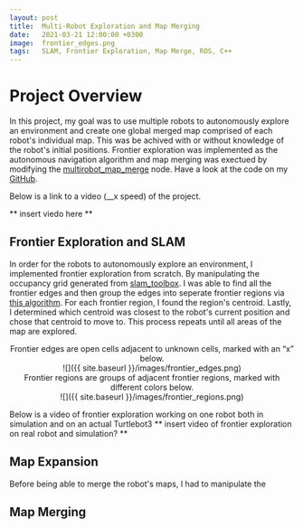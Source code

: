 ```yaml
---
layout: post
title:  Multi-Robot Exploration and Map Merging
date:   2021-03-21 12:00:00 +0300
image:  frontier_edges.png
tags:   SLAM, Frontier Exploration, Map Merge, ROS, C++
---
```


# Project Overview
In this project, my goal was to use multiple robots to autonomously explore an environment and create one global merged map comprised of each robot's individual map. This was be achived with or without knowledge of the robot's initial positions. Frontier exploration was implemented as the autonomous navigation algorithm and map merging was exectued by modifying the <a href="http://wiki.ros.org/multirobot_map_merge" target="_blank" rel="noopener noreferrer">multirobot_map_merge</a> node. Have a look at the code on my <a href="https://github.com/gingineer95/Multi-Robot-Exploration-and-Map-Merging" target="_blank" rel="noopener noreferrer">GitHub</a>.

Below is a link to a video (__x speed) of the project.

** insert viedo here **
<!-- <a href="http://www.youtube.com/watch?v=0IDe7L2YoR4" target="_blank" rel="noopener noreferrer">
![computer_vision.png](http://img.youtube.com/vi/0IDe7L2YoR4/0.jpg)
</a> -->

## Frontier Exploration and SLAM
In order for the robots to autonomously explore an environment, I implemented frontier exploration from scratch. By manipulating the occupancy grid generated from <a href="http://wiki.ros.org/slam_toolbox" target="_blank" rel="noopener noreferrer">slam_toolbox</a>. I was able to find all the frontier edges and then group the edges into seperate frontier regions via <a href="http://web.archive.org/web/20200218053936/http://robotfrontier.com/frontier/detect.html" target="_blank" rel="noopener noreferrer">this algorithm</a>. For each frontier region, I found the region's centroid. Lastly, I determined which centroid was closest to the robot's current position and chose that centroid to move to. This process repeats until all areas of the map are explored. 

<div align="center">Frontier edges are open cells adjacent to unknown cells, marked with an “x” below.</div>
<div align="center">![]({{ site.baseurl }}/images/frontier_edges.png)</div>

<div align="center">Frontier regions are groups of adjacent frontier regions, marked with different colors below.</div>
<div align="center">![]({{ site.baseurl }}/images/frontier_regions.png)</div>

Below is a video of frontier exploration working on one robot both in simulation and on an actual Turtlebot3
** insert video of frontier exploration on real robot and simulation? **

## Map Expansion
Before being able to merge the robot's maps, I had to manipulate the 

## Map Merging
